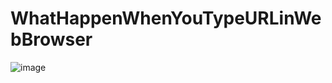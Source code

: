 # WhatHappenWhenYouTypeURLinWebBrowser

![image](https://github.com/luiscoco/WhatHappenWhenYouTypeURLinWebBrowser/assets/32194879/382372c6-6d39-4636-a74e-a40bfb6832d3)

